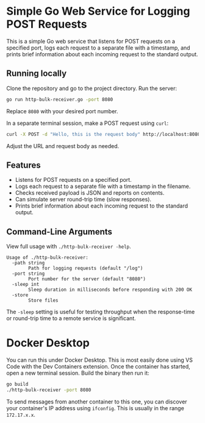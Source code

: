 # Simple Go Web Service for Logging POST Requests

This is a simple Go web service that listens for POST requests on a specified port, logs each request to a separate file with a timestamp, and prints brief information about each incoming request to the standard output.

## Running locally

Clone the repository and go to the project directory. Run the server:

```bash
go run http-bulk-receiver.go -port 8080
```

Replace `8080` with your desired port number.

In a separate terminal session, make a POST request using `curl`:

```bash
curl -X POST -d "Hello, this is the request body" http://localhost:8080/log
```

Adjust the URL and request body as needed.

## Features

- Listens for POST requests on a specified port.
- Logs each request to a separate file with a timestamp in the filename.
- Checks received payload is JSON and reports on contents.
- Can simulate server round-trip time (slow responses).
- Prints brief information about each incoming request to the standard output.

## Command-Line Arguments

View full usage with `./http-bulk-receiver -help`.

```
Usage of ./http-bulk-receiver:
  -path string
        Path for logging requests (default "/log")
  -port string
        Port number for the server (default "8080")
  -sleep int
        Sleep duration in milliseconds before responding with 200 OK
  -store
        Store files
```
The `-sleep` setting is useful for testing throughput when the response-time or round-trip time to a remote service is significant.

# Docker Desktop

You can run this under Docker Desktop. This is most easily done using VS Code with the Dev Containers extension.
Once the container has started, open a new terminal session. Build the binary then run it:

```bash
go build
./http-bulk-receiver -port 8080
```

To send messages from another container to this one, you can discover your container's IP address using `ifconfig`. This is usually in the range `172.17.x.x`.